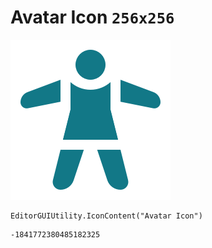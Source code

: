 # Avatar Icon `256x256`
<img src="/img/Avatar%20Icon.png" width=256 height=256>

``` CSharp
EditorGUIUtility.IconContent("Avatar Icon")
```
```
-1841772380485182325
```
